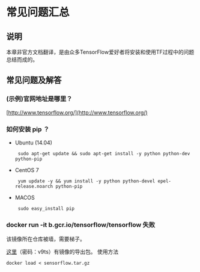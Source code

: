 # 常见问题汇总

## 说明

本章非官方文档翻译，是由众多TensorFlow爱好者将安装和使用TF过程中的问题总结而成的。

## 常见问题及解答

### (示例)官网地址是哪里？

[http://www.tensorflow.org/](http://www.tensorflow.org/)

### 如何安装 pip ？

 * Ubuntu (14.04)

        sudo apt-get update && sudo apt-get install -y python python-dev python-pip

 * CentOS 7

        yum update -y && yum install -y python python-devel epel-release.noarch python-pip

 * MACOS

        sudo easy_install pip

### docker run -it b.gcr.io/tensorflow/tensorflow 失败

该镜像所在仓库被墙，需要梯子。

[这里](http://pan.baidu.com/s/1bnyVrMR)（密码：v9ts）有镜像的导出包。
使用方法

    docker load < sensorflow.tar.gz
